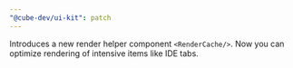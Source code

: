 ```yaml
---
"@cube-dev/ui-kit": patch
---
```


Introduces a new render helper component `<RenderCache/>`. Now you can optimize rendering of intensive items like IDE tabs.
